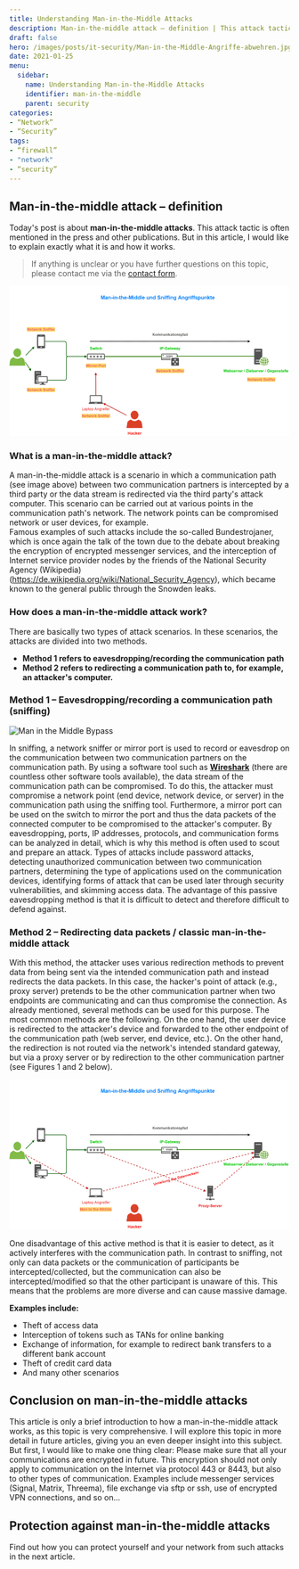 ```yaml
---
title: Understanding Man-in-the-Middle Attacks
description: Man-in-the-middle attack – definition | This attack tactic is often mentioned in the press and other publications. But what exactly is it and how does it work?
draft: false
hero: /images/posts/it-security/Man-in-the-Middle-Angriffe-abwehren.jpg
date: 2021-01-25
menu:
  sidebar:
    name: Understanding Man-in-the-Middle Attacks
    identifier: man-in-the-middle
    parent: security
categories:
- “Network”
- “Security”
tags:
- “firewall”
- "network"
- “security”
---
```


## Man-in-the-middle attack – definition
Today's post is about **man-in-the-middle attacks**. This attack tactic is often mentioned in the press and other publications. But in this article, I would like to explain exactly what it is and how it works.

> If anything is unclear or you have further questions on this topic, please contact me via the [contact form](mailto:ticket@secure-bits.org).

![Man in the Middle Sniffing](/images/posts/it-security/ManintheMiddle-Sniffing.png)    

### What is a man-in-the-middle attack?
A man-in-the-middle attack is a scenario in which a communication path (see image above) between two communication partners is intercepted by a third party or the data stream is redirected via the third party's attack computer.
This scenario can be carried out at various points in the communication path's network. The network points can be compromised network or user devices, for example.  
Famous examples of such attacks include the so-called Bundestrojaner, which is once again the talk of the town due to the debate about breaking the encryption of encrypted messenger services, and the interception of Internet service provider nodes by the friends of the National Security Agency (Wikipedia) (https://de.wikipedia.org/wiki/National_Security_Agency), which became known to the general public through the Snowden leaks.
### How does a man-in-the-middle attack work?
There are basically two types of attack scenarios. In these scenarios, the attacks are divided into two methods.

- **Method 1 refers to eavesdropping/recording the communication path**
- **Method 2 refers to redirecting a communication path to, for example, an attacker's computer.**
### Method 1 – Eavesdropping/recording a communication path (sniffing)

![Man in the Middle Bypass](/images/posts/it-security/ManintheMiddle-Umleitung)     

In sniffing, a network sniffer or mirror port is used to record or eavesdrop on the communication between two communication partners on the communication path.
By using a software tool such as **[Wireshark](https://www.wireshark.org/)** (there are countless other software tools available), the data stream of the communication path can be compromised. To do this, the attacker must compromise a network point (end device, network device, or server) in the communication path using the sniffing tool. Furthermore, a mirror port can be used on the switch to mirror the port and thus the data packets of the connected computer to be compromised to the attacker's computer.
By eavesdropping, ports, IP addresses, protocols, and communication forms can be analyzed in detail, which is why this method is often used to scout and prepare an attack.
Types of attacks include password attacks, detecting unauthorized communication between two communication partners, determining the type of applications used on the communication devices, identifying forms of attack that can be used later through security vulnerabilities, and skimming access data.
The advantage of this passive eavesdropping method is that it is difficult to detect and therefore difficult to defend against.

### Method 2 – Redirecting data packets / classic man-in-the-middle attack
With this method, the attacker uses various redirection methods to prevent data from being sent via the intended communication path and instead redirects the data packets.
In this case, the hacker's point of attack (e.g., proxy server) pretends to be the other communication partner when two endpoints are communicating and can thus compromise the connection.
As already mentioned, several methods can be used for this purpose. The most common methods are the following.
On the one hand, the user device is redirected to the attacker's device and forwarded to the other endpoint of the communication path (web server, end device, etc.). On the other hand, the redirection is not routed via the network's intended standard gateway, but via a proxy server or by redirection to the other communication partner (see Figures 1 and 2 below).

![Man in the Middle Proxy](/images/posts/it-security/ManintheMiddle-Umleitung-proxy.png)

One disadvantage of this active method is that it is easier to detect, as it actively interferes with the communication path.
In contrast to sniffing, not only can data packets or the communication of participants be intercepted/collected, but the communication can also be intercepted/modified so that the other participant is unaware of this. This means that the problems are more diverse and can cause massive damage.

**Examples include:**

- Theft of access data
- Interception of tokens such as TANs for online banking
- Exchange of information, for example to redirect bank transfers to a different bank account
- Theft of credit card data
- And many other scenarios

## Conclusion on man-in-the-middle attacks
This article is only a brief introduction to how a man-in-the-middle attack works, as this topic is very comprehensive.
I will explore this topic in more detail in future articles, giving you an even deeper insight into this subject.
But first, I would like to make one thing clear: Please make sure that all your communications are encrypted in future. This encryption should not only apply to communication on the Internet via protocol 443 or 8443, but also to other types of communication.
Examples include messenger services (Signal, Matrix, Threema), file exchange via sftp or ssh, use of encrypted VPN connections, and so on...
## Protection against man-in-the-middle attacks
Find out how you can protect yourself and your network from such attacks in the next article.
